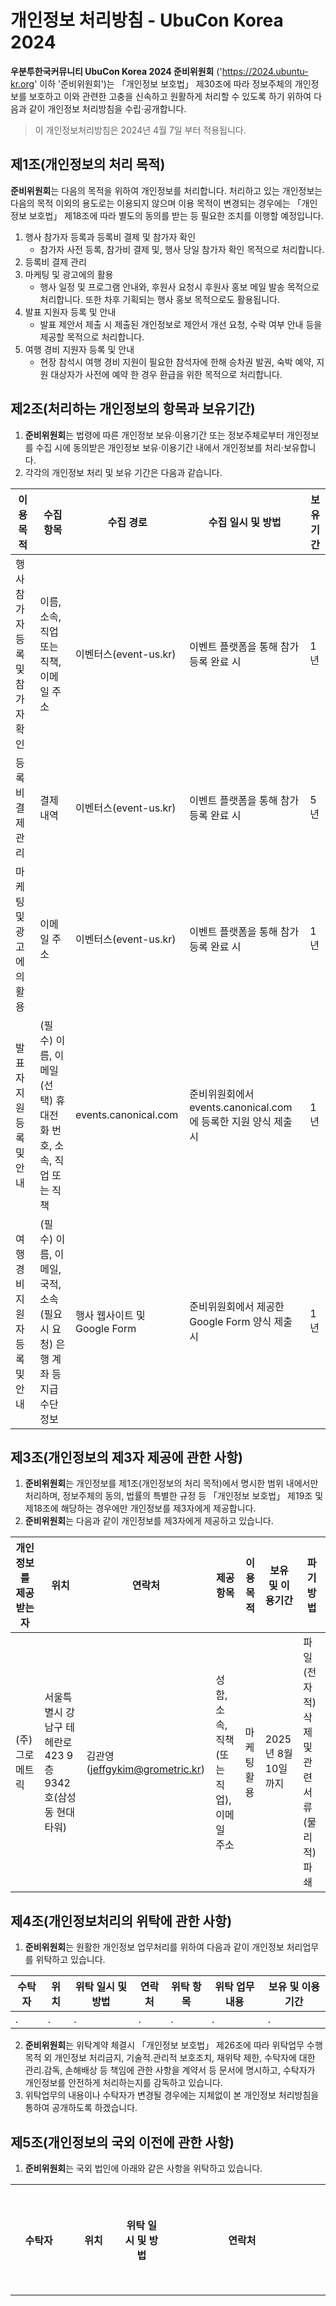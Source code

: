 # 개인정보 처리방침 - UbuCon Korea 2024

**우분투한국커뮤니티 UbuCon Korea 2024 준비위원회** ('https://2024.ubuntu-kr.org' 이하 '준비위원회')는 「개인정보 보호법」 제30조에 따라 정보주체의 개인정보를 보호하고 이와 관련한 고충을 신속하고 원활하게 처리할 수 있도록 하기 위하여 다음과 같이 개인정보 처리방침을 수립·공개합니다.		

> 이 개인정보처리방침은 2024년 4월 7일 부터 적용됩니다.		

## 제1조(개인정보의 처리 목적) 
**준비위원회**는 다음의 목적을 위하여 개인정보를 처리합니다. 처리하고 있는 개인정보는 다음의 목적 이외의 용도로는 이용되지 않으며 이용 목적이 변경되는 경우에는 「개인정보 보호법」 제18조에 따라 별도의 동의를 받는 등 필요한 조치를 이행할 예정입니다.	

1. 행사 참가자 등록과 등록비 결제 및 참가자 확인
    - 참가자 사전 등록, 참가비 결제 및, 행사 당일 참가자 확인 목적으로 처리합니다.
2. 등록비 결제 관리
3. 마케팅 및 광고에의 활용
    - 행사 일정 및 프로그램 안내와, 후원사 요청시 후원사 홍보 메일 발송 목적으로 처리합니다. 또한 차후 기획되는 행사 홍보 목적으로도 활용됩니다.
4. 발표 지원자 등록 및 안내
    - 발표 제안서 제출 시 제출된 개인정보로 제안서 개선 요청, 수락 여부 안내 등을 제공할 목적으로 처리합니다.
5. 여행 경비 지원자 등록 및 안내
    - 현장 참석시 여행 경비 지원이 필요한 참석자에 한해 승차권 발권, 숙박 예약, 지원 대상자가 사전에 예약 한 경우 환급을 위한 목적으로 처리합니다.

## 제2조(처리하는 개인정보의 항목과 보유기간) 		
1. **준비위원회**는 법령에 따른 개인정보 보유·이용기간 또는 정보주체로부터 개인정보를 수집 시에 동의받은 개인정보 보유·이용기간 내에서 개인정보를 처리·보유합니다.		
2. 각각의 개인정보 처리 및 보유 기간은 다음과 같습니다.	

| 이용 목적 | 수집 항목 | 수집 경로 | 수집 일시 및 방법 | 보유 기간 |
| --- | --- | --- | --- | --- |
| 행사 참가자 등록 및 참가자 확인 | 이름, 소속, 직업 또는 직책, 이메일 주소 | 이벤터스(event-us.kr) | 이벤트 플랫폼을 통해 참가 등록 완료 시 | 1년 |
| 등록비 결제 관리 | 결제 내역 | 이벤터스(event-us.kr) | 이벤트 플랫폼을 통해 참가 등록 완료 시 | 5년 |
| 마케팅 및 광고에의 활용 | 이메일 주소 | 이벤터스(event-us.kr) | 이벤트 플랫폼을 통해 참가 등록 완료 시 | 1년 |
| 발표자 지원 등록 및 안내 | (필수) 이름, 이메일 (선택) 휴대전화 번호, 소속, 직업 또는 직책 | events.canonical.com | 준비위원회에서 events.canonical.com 에 등록한 지원 양식 제출 시 | 1년 |
| 여행 경비 지원자 등록 및 안내 | (필수) 이름, 이메일, 국적, 소속 (필요시 요청) 은행 계좌 등 지급수단 정보 | 행사 웹사이트 및 Google Form | 준비위원회에서 제공한 Google Form 양식 제출 시 | 1년 |

## 제3조(개인정보의 제3자 제공에 관한 사항)		
1. **준비위원회**는 개인정보를 제1조(개인정보의 처리 목적)에서 명시한 범위 내에서만 처리하며, 정보주체의 동의, 법률의 특별한 규정 등 「개인정보 보호법」 제19조 및 제18조에 해당하는 경우에만 개인정보를 제3자에게 제공합니다.		
2. **준비위원회**는 다음과 같이 개인정보를 제3자에게 제공하고 있습니다.		

| 개인정보를 제공받는 자 | 위치 | 연락처 | 제공항목 | 이용목적 | 보유 및 이용기간 | 파기 방법 |
| --- | --- | --- | --- | --- | --- | --- |
| (주)그로메트릭 | 서울특별시 강남구 테헤란로 423 9층 9342호(삼성동 현대타워) | 김관영(jeffgykim@grometric.kr) | 성함, 소속, 직책(또는 직업), 이메일 주소 | 마케팅 활용 | 2025년 8월 10일 까지 | 파일(전자적) 삭제 및 관련 서류(물리적) 파쇄 |

## 제4조(개인정보처리의 위탁에 관한 사항)		
1. **준비위원회**는 원활한 개인정보 업무처리를 위하여 다음과 같이 개인정보 처리업무를 위탁하고 있습니다.		
	
| 수탁자 | 위치 | 위탁 일시 및 방법 | 연락처 | 위탁 항목 | 위탁 업무 내용 | 보유 및 이용기간 |
| --- | --- | --- | --- | --- | --- | --- |
| . | . | . | . | . | . | . |

2. **준비위원회**는 위탁계약 체결시 「개인정보 보호법」 제26조에 따라 위탁업무 수행목적 외 개인정보 처리금지, 기술적․관리적 보호조치, 재위탁 제한, 수탁자에 대한 관리․감독, 손해배상 등 책임에 관한 사항을 계약서 등 문서에 명시하고, 수탁자가 개인정보를 안전하게 처리하는지를 감독하고 있습니다.		
3. 위탁업무의 내용이나 수탁자가 변경될 경우에는 지체없이 본 개인정보 처리방침을 통하여 공개하도록 하겠습니다.		

## 제5조(개인정보의 국외 이전에 관한 사항)		
1. **준비위원회**는 국외 법인에 아래와 같은 사항을 위탁하고 있습니다.		
		
| 수탁자 | 위치 | 위탁 일시 및 방법 | 연락처 | 위탁 항목 | 위탁 업무 내용 | 보유 및 이용기간 |
| --- | --- | --- | --- | --- | --- | --- |
| Google LLC | 미국 | 준비위원회가 제공한 Google Form 을 통해 양식 제출 시 | googlekrsupport@google.com | 이름, 이메일, 휴대전화 번호, 소속, 직업 또는 직책, 은행 계좌 등 지급수단 정보, 성별, 생년월일, 여권번호, 여권 만료일, 여권 발급지 | 발표자 모집, 비자 초청장 신청, 여행 경비 지원 신청 등 | 1년 |
| Canonical Group Limited | 4th Floor, 201 Borough High Street, London SE1 1JA, United Kingdom | 발표 지원자가 제안서 제출 시 | https://ubuntu.com/legal/data-privacy/enquiry | 이름, 소속, 직업 또는 직책, 이메일 주소 | 발표자 지원 등록 및 안내 | 1년 |

## 제6조(개인정보의 파기절차 및 파기방법)		
1. **준비위원회**는 개인정보 보유기간의 경과, 처리목적 달성 등 개인정보가 불필요하게 되었을 때에는 지체없이 해당 개인정보를 파기합니다.		
2. 정보주체로부터 동의받은 개인정보 보유기간이 경과하거나 처리목적이 달성되었음에도 불구하고 다른 법령에 따라 개인정보를 계속 보존하여야 하는 경우에는, 해당 개인정보를 별도의 데이터베이스(DB)로 옮기거나 보관장소를 달리하여 보존합니다.			
3. 개인정보 파기의 절차 및 방법은 다음과 같습니다.		
    1. 파기절차		
        - **준비위원회**는 파기 사유가 발생한 개인정보를 선정하고, **준비위원회**의 개인정보 보호책임자의 승인을 받아 개인정보를 파기합니다.		
    2. 파기방법		
        - 전자적 파일 형태의 정보는 기록을 재생할 수 없는 기술적 방법을 사용합니다.		
        - 종이에 출력된 개인정보는 분쇄기로 분쇄하거나 소각을 통하여 파기합니다	

## 제7조(정보주체와 법정대리인의 권리·의무 및 그 행사방법에 관한 사항)		
1. 정보주체는 준비위원회에 대해 언제든지 개인정보 열람·정정·삭제·처리정지 요구 등의 권리를 행사할 수 있습니다.		
2. 제1항에 따른 권리 행사는 준비위원회에 대해 「개인정보 보호법」 시행령 제41조 제1항에 따라 서면, 전자우편, 모사전송(FAX) 등을 통하여 하실 수 있으며 준비위원회는 이에 대해 지체 없이 조치하겠습니다.		
3. 제1항에 따른 권리 행사는 정보주체의 법정대리인이나 위임을 받은 자 등 대리인을 통하여 하실 수 있습니다. 이 경우 “개인정보 처리 방법에 관한 고시(제2020-7호)” 별지 제11호 서식에 따른 위임장을 제출하셔야 합니다.		
    1. 개인정보 열람 및 처리정지 요구는 「개인정보 보호법」 제35조 제4항, 제37조 제2항에 의하여 정보주체의 권리가 제한 될 수 있습니다.		
    2. 개인정보의 정정 및 삭제 요구는 다른 법령에서 그 개인정보가 수집 대상으로 명시되어 있는 경우에는 그 삭제를 요구할 수 없습니다.		
    3. 준비위원회는 정보주체 권리에 따른 열람의 요구, 정정·삭제의 요구, 처리정지의 요구 시 열람 등 요구를 한 자가 본인이거나 정당한 대리인인지를 확인합니다.		

## 제8조(개인정보의 안전성 확보조치에 관한 사항)		
**준비위원회**는 개인정보의 안전성 확보를 위해 다음과 같은 조치를 취하고 있습니다.		

1. 내부관리계획의 수립 및 시행		
    - 개인정보의 안전한 처리를 위하여 내부관리계획을 수립하고 시행하고 있습니다.		
2. 개인정보에 대한 접근 제한		
    - 개인정보를 처리하는 데이터베이스시스템에 대한 접근권한의 부여, 변경, 말소를 통하여 개인정보에 대한 접근통제를 위하여 필요한 조치를 하고 있으며 침입차단시스템을 이용하여 외부로부터의 무단 접근을 통제하고 있습니다.		

## 제9조(개인정보를 자동으로 수집하는 장치의 설치·운영 및 그 거부에 관한 사항)		
1. **준비위원회**는 이용자에게 개별적인 맞춤서비스를 제공하기 위해 이용정보를 저장하고 수시로 불러오는 ‘쿠키(cookie)’를 사용합니다.		
2. 쿠키는 웹사이트를 운영하는데 이용되는 서버(http)가 이용자의 컴퓨터 브라우저에게 보내는 소량의 정보이며 이용자들의 PC 컴퓨터내의 하드디스크에 저장되기도 합니다.		
    1. 쿠키의 사용 목적 : 이용자가 방문한 각 서비스와 웹 사이트들에 대한 방문 및 이용형태, 인기 검색어, 보안접속 여부, 등을 파악하여 이용자에게 최적화된 정보 제공을 위해 사용됩니다.		
    2. 쿠키의 설치•운영 및 거부 : 웹브라우저 설정에서 쿠키를 거부하도록 설정하여 통해 쿠키 저장을 거부 할 수 있습니다.		
    3. 쿠키 저장을 거부할 경우 맞춤형 서비스 이용에 어려움이 발생할 수 있습니다.	

## 제10조(행태정보의 수집·이용·제공 및 거부 등에 관한 사항)		
**준비위원회**는 온라인 맞춤형 광고 등을 위한 행태정보를 수집·이용·제공하지 않습니다.		

## 제11조(추가적인 이용·제공 판단기준)		
**준비위원회**는 ｢개인정보 보호법｣ 제15조 제3항 및 제19조 제4항에 따라 ｢개인정보 보호법 시행령｣ 제14조의 2에 따른 사항을 고려하여 정보주체의 동의 없이 개인정보를 추가적으로 이용·제공할 수 있습니다.		
이에 따라 **준비위원회**가(이) 정보주체의 동의 없이 추가적인 이용·제공을 하기 위해서 다음과 같은 사항을 고려하였습니다.		

- 개인정보를 추가적으로 이용·제공하려는 목적이 당초 수집 목적과 관련성이 있는지 여부		
- 개인정보를 수집한 정황 또는 처리 관행에 비추어 볼 때 추가적인 이용·제공에 대한 예측 가능성이 있는지 여부		
- 개인정보의 추가적인 이용·제공이 정보주체의 이익을 부당하게 침해하는지 여부		
- 가명처리 또는 암호화 등 안전성 확보에 필요한 조치를 하였는지 여부		

※ 추가적인 이용·제공 시 고려사항에 대한 판단기준은 사업자/단체 스스로 자율적으로 판단하여 작성·공개함		
	
## 제12조 (개인정보 보호책임자에 관한 사항) 		
1. 준비위원회 는 개인정보 처리에 관한 업무를 총괄해서 책임지고, 개인정보 처리와 관련한 정보주체의 불만처리 및 피해구제 등을 위하여 아래와 같이 개인정보 보호책임자를 지정하고 있습니다.		
    - 개인정보 보호책임자: 문준상 / 대표 / contact@ubuntu-kr.org			
2. 정보주체께서는 준비위원회 의 서비스(또는 사업)을 이용하시면서 발생한 모든 개인정보 보호 관련 문의, 불만처리, 피해구제 등에 관한 사항을 개인정보 보호책임자 및 담당부서로 문의하실 수 있습니다. 준비위원회 는 정보주체의 문의에 대해 지체 없이 답변 및 처리해드릴 것입니다.		
	
## 제13조(개인정보의 열람청구를 접수·처리하는 부서)		
정보주체는 ｢개인정보 보호법｣ 제35조에 따른 개인정보의 열람 청구를 아래의 부서에 할 수 있습니다.		
**준비위원회**는 정보주체의 개인정보 열람청구가 신속하게 처리되도록 노력하겠습니다. 		

- 개인정보 열람청구 접수·처리 부서		
    - 총괄팀 / 문준상 / 대표 / contact@ubuntu-kr.org

## 제14조(정보주체의 권익침해에 대한 구제방법)		
정보주체는 개인정보침해로 인한 구제를 받기 위하여 개인정보분쟁조정위원회, 한국인터넷진흥원 개인정보침해신고센터 등에 분쟁해결이나 상담 등을 신청할 수 있습니다. 이 밖에 기타 개인정보침해의 신고, 상담에 대하여는 아래의 기관에 문의하시기 바랍니다.		

1. 개인정보분쟁조정위원회 : (국번없이) 1833-6972 (www.kopico.go.kr)		
2. 개인정보침해신고센터 : (국번없이) 118 (privacy.kisa.or.kr)		
3. 대검찰청 : (국번없이) 1301 (www.spo.go.kr)		
4. 경찰청 : (국번없이) 182 (ecrm.cyber.go.kr)	

「개인정보보호법」제35조(개인정보의 열람), 제36조(개인정보의 정정·삭제), 제37조(개인정보의 처리정지 등)의 규정에 의한 요구에 대하여 공공기관의 장이 행한 처분 또는 부작위로 인하여 권리 또는 이익의 침해를 받은 자는 행정심판법이 정하는 바에 따라 행정심판을 청구할 수 있습니다.	

※ 행정심판에 대해 자세한 사항은 중앙행정심판위원회(www.simpan.go.kr) 홈페이지를 참고하시기 바랍니다.		
	
## 제15조(개인정보 처리방침 변경)		
1. 이 개인정보처리방침은 2024년 5월 1일 부터 적용됩니다.		
2. 이전의 개인정보 처리방침은 아래에서 확인하실 수 있습니다.			
    - https://github.com/ubuntu-kr/disclosures.ubuntu-kr.org/blob/main/docs/privacy-policy/uck24.md
